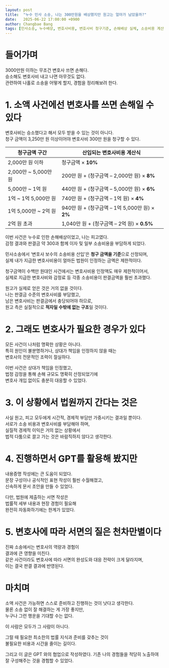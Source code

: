 ```yaml
---
layout: post
title:  "누수 민사 소송, 나는 300만원을 배상했지만 원고는 얼마가 남았을까?"
date:   2025-06-22 17:00:00 +0900
author: Changbae Bang
tags: [민사소송, 누수배상, 변호사비용, 변호사비 청구기준, 손해배상 실체, 소송비용 계산, 변호사비 실화, 누수 피해 보상, 민사 소송 후기, 소액소송 경험, 손해배상 청구,변호사비용 현실, 소송비용 부담,]
---
```


# 들어가며

3000만원 이하는 무조건 변호사 쓰면 손해다.  
승소해도 변호사비 내고 나면 아무것도 없다.  
관련하여 나홀로 소송을 어떻게 할지, 경험을 정리해보려 한다.  


# 1. 소액 사건에선 변호사를 쓰면 손해일 수 있다

변호사비는 승소했다고 해서 모두 받을 수 있는 것이 아니다.  
청구 금액이 3,250만 원 이상이어야 변호사비 300만 원을 청구할 수 있다.

| 청구금액 구간        | 산입되는 변호사비용 계산식                          |
|----------------------|----------------------------------------------------|
| 2,000만 원 이하      | 청구금액 × **10%**                                 |
| 2,000만 ~ 5,000만 원 | 200만 원 + (청구금액 – 2,000만 원) × **8%**       |
| 5,000만 ~ 1억 원     | 440만 원 + (청구금액 – 5,000만 원) × **6%**       |
| 1억 ~ 1억 5,000만 원 | 740만 원 + (청구금액 – 1억 원) × **4%**           |
| 1억 5,000만 ~ 2억 원 | 940만 원 + (청구금액 – 1억 5,000만 원) × **2%**   |
| 2억 원 초과          | 1,040만 원 + (청구금액 – 2억 원) × **0.5%**       |

이번 사건은 누수로 인한 손해배상이었고, 나는 피고였다.  
감정 결과와 판결금 약 300과 함께 이자 및 일부 소송비용을 부담하게 되었다.

민사소송에서 ‘변호사 보수의 소송비용 산입’은 **청구 금액을 기준**으로 산정되며,  
실제 내가 지급한 변호사비용이 얼마든 법원이 인정하는 금액은 제한적이다.

청구금액이 수백만 원대인 사건에서는 변호사비용 인정액도 매우 제한적이어서,  
실제로 지급한 변호사비와 감정료 등 각종 소송비용이 판결금액을 훨씬 초과했다.

원고가 실제로 얻은 것은 거의 없을 것이다.  
나는 판결금 수준의 변호사비를 부담했고,  
남은 변호사비는 판결금에서 충당되어야 하므로,  
원고 측은 실질적으로 **적자일 수밖에 없는 구조**일 것이다.



# 2. 그래도 변호사가 필요한 경우가 있다

모든 사건이 나처럼 명확한 상황은 아니다.  
특히 원인이 불분명하거나, 상대가 책임을 인정하지 않을 때는  
변호사의 전문적인 조력이 절실하다.

이번 사건은 상대가 책임을 인정했고,  
법정 감정을 통해 손해 규모도 명확히 산정되었기에  
변호사 개입 없이도 충분히 대응할 수 있었다.

# 3. 이 상황에서 법원까지 간다는 것은

사실 원고, 피고 모두에게 시간적, 경제적 부담만 가중시키는 결과일 뿐이다.  
서로가 소송 비용과 변호사비를 부담해야 하며,  
실질적 경제적 이익은 거의 없는 상황에서  
법적 다툼으로 끌고 가는 것은 바람직하지 않다고 생각한다.

# 4. 진행하면서 GPT를 활용해 봤지만

내용증명 작성에는 큰 도움이 되었다.  
문장 구성이나 공식적인 표현 작성이 훨씬 수월해졌고,  
신속하게 문서 초안을 만들 수 있었다.

다만, 법원에 제출하는 서면 작성은  
법률적 세부 내용과 현장 경험이 필요해  
완전히 자동화하기에는 한계가 있었다.

# 5. 변호사에 따라 서면의 질은 천차만별이다

진짜 소송에서는 변호사의 역량과 경험이  
결과에 큰 영향을 미친다.  
같은 사건이라도 변호사에 따라 서면의 완성도와 대응 전략이 크게 달라지며,  
이는 결국 판결 결과에 반영된다.

# 마치며

소액 사건은 가능하면 스스로 준비하고 진행하는 것이 낫다고 생각한다.  
물론 소송 없이 잘 해결하는 게 가장 좋지만,  
누구나 그런 행운을 기대할 수는 없다.  

이 사람은 모두가 그 사람이 아니다.  

그럴 때 필요한 최소한의 법률 지식과 준비를 갖추는 것이  
불필요한 비용과 시간을 줄이는 길이다.

그리고 이 글은 GPT 와의 협업으로 작성하였다. 기존 나의 경험들을 적당히 노출하여 잘 구성해주는 것을 경험할 수 있었다.  

